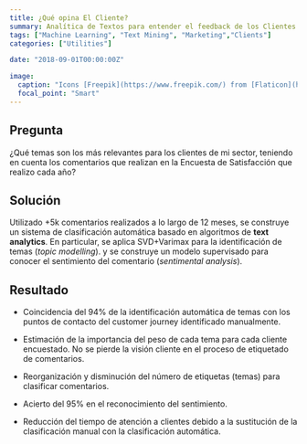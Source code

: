 ```yaml
---
title: ¿Qué opina El Cliente?
summary: Analítica de Textos para entender el feedback de los Clientes.
tags: ["Machine Learning", "Text Mining", "Marketing","Clients"]
categories: ["Utilities"]

date: "2018-09-01T00:00:00Z"

image:
  caption: "Icons [Freepik](https://www.freepik.com/) from [Flaticon](https://www.flaticon.com/)"
  focal_point: "Smart"
---
```



## Pregunta

¿Qué temas son los más relevantes para los clientes de mi sector, teniendo en cuenta los comentarios que realizan en la Encuesta de Satisfacción que realizo cada año?



## Solución

Utilizado +5k comentarios realizados a lo largo de 12 meses, se construye un sistema de clasificación automática basado en algoritmos de **text analytics**. En particular, se aplica SVD+Varimax para la identificación de temas (*topic modelling*). y se construye un modelo supervisado para conocer el sentimiento del comentario (*sentimental analysis*).



## Resultado

 - Coincidencia del 94% de la identificación automática de temas con los puntos de contacto del customer journey identificado manualmente.
 
 - Estimación de la importancia del peso de cada tema para cada cliente encuestado. No se pierde la visión cliente en el proceso de etiquetado de comentarios.  
 
 - Reorganización y disminución del número de etiquetas (temas) para clasificar comentarios.
 
 - Acierto del 95% en el reconocimiento del sentimiento.

 - Reducción del tiempo de atención a clientes debido a la sustitución de la clasificación manual con la clasificación automática.
